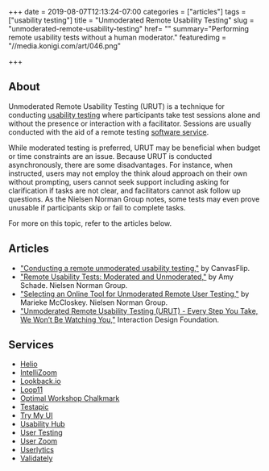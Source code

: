 +++
date = 2019-08-07T12:13:24-07:00
categories = ["articles"]
tags = ["usability testing"]
title = "Unmoderated Remote Usability Testing"
slug = "unmoderated-remote-usability-testing"
href= ""
summary="Performing remote usability tests without a human moderator."
featuredimg = "//media.konigi.com/art/046.png"

+++

## About
Unmoderated Remote Usability Testing (URUT) is a technique for conducting [usability testing](/articles/usability-testing/) where participants take test sessions alone and without the presence or interaction with a facilitator. Sessions are usually conducted with the aid of a remote testing [software service](#services).

While moderated testing is preferred, URUT may be beneficial when budget or time constraints are an issue. Because URUT is conducted asynchronously, there are some disadvantages. For instance, when instructed, users may not employ the think aloud approach on their own without prompting, users cannot seek support including asking for clarification if tasks are not clear, and facilitators cannot ask follow up questions. As the Nielsen Norman Group notes, some tests may even prove unusable if participants skip or fail to complete tasks.

For more on this topic, refer to the articles below.

## Articles
* ["Conducting a remote unmoderated usability testing,"](https://medium.com/@CanvasFlip/conducting-a-remote-unmoderated-usability-testing-279411a6c028) by CanvasFlip.
* ["Remote Usability Tests: Moderated and Unmoderated,"](https://www.nngroup.com/articles/remote-usability-tests/) by Amy Schade. Nielsen Norman Group.
* ["Selecting an Online Tool for Unmoderated Remote User Testing,"](https://www.nngroup.com/articles/unmoderated-user-testing-tools/) by Marieke McCloskey. Nielsen Norman Group.
* ["Unmoderated Remote Usability Testing (URUT) - Every Step You Take, We Won’t Be Watching You,"](https://www.interaction-design.org/literature/article/unmoderated-remote-usability-testing-urut-every-step-you-take-we-won-t-be-watching-you) Interaction Design Foundation.

## Services
* [Helio](https://helio.app/) 
* [IntelliZoom](https://www.intellizoom.com/)
* [Lookback.io](https://lookback.io/)
* [Loop11](https://www.loop11.com/)
* [Optimal Workshop Chalkmark](https://www.optimalworkshop.com/chalkmark)
* [Testapic](https://www.testapic.com/en/)
* [Try My UI](https://www.trymyui.com/)
* [Usability Hub](https://usabilityhub.com/)
* [User Testing](https://www.usertesting.com/)
* [User Zoom](https://www.userzoom.com/)
* [Userlytics](https://www.userlytics.com/)
* [Validately](https://validately.com/)
